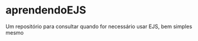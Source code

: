 # aprendendoEJS
Um repositório para consultar quando for necessário usar EJS, bem simples mesmo
 
 
